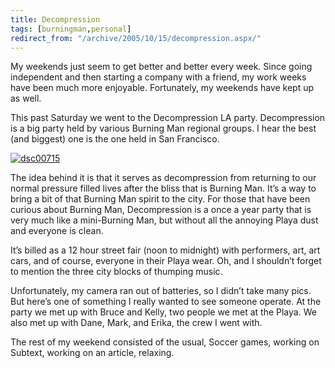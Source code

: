 ```yaml
---
title: Decompression
tags: [burningman,personal]
redirect_from: "/archive/2005/10/15/decompression.aspx/"
---
```


My weekends just seem to get better and better every week. Since going
independent and then starting a company with a friend, my work weeks
have been much more enjoyable. Fortunately, my weekends have kept up as
well.

This past Saturday we went to the Decompression LA party. Decompression
is a big party held by various Burning Man regional groups. I hear the
best (and biggest) one is the one held in San Francisco.

[![dsc00715](https://static.flickr.com/33/53414111_0159258581_m.jpg)](http://www.flickr.com/photos/haacked/53414111/ "Photo Sharing")

The idea behind it is that it serves as decompression from returning to
our normal pressure filled lives after the bliss that is Burning Man.
It’s a way to bring a bit of that Burning Man spirit to the city. For
those that have been curious about Burning Man, Decompression is a once
a year party that is very much like a mini-Burning Man, but without all
the annoying Playa dust and everyone is clean.

It’s billed as a 12 hour street fair (noon to midnight) with performers,
art, art cars, and of course, everyone in their Playa wear. Oh, and I
shouldn’t forget to mention the three city blocks of thumping music.

Unfortunately, my camera ran out of batteries, so I didn’t take many
pics. But here’s one of something I really wanted to see someone
operate. At the party we met up with Bruce and Kelly, two people we met
at the Playa. We also met up with Dane, Mark, and Erika, the crew I went
with.

The rest of my weekend consisted of the usual, Soccer games, working on
Subtext, working on an article, relaxing.

